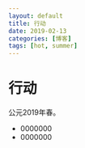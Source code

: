 ```yaml
---
layout: default
title: 行动
date: 2019-02-13
categories: [博客]
tags: [hot, summer]
---
```



# 行动

公元2019年春。

+ 0000000
+ 0000000
